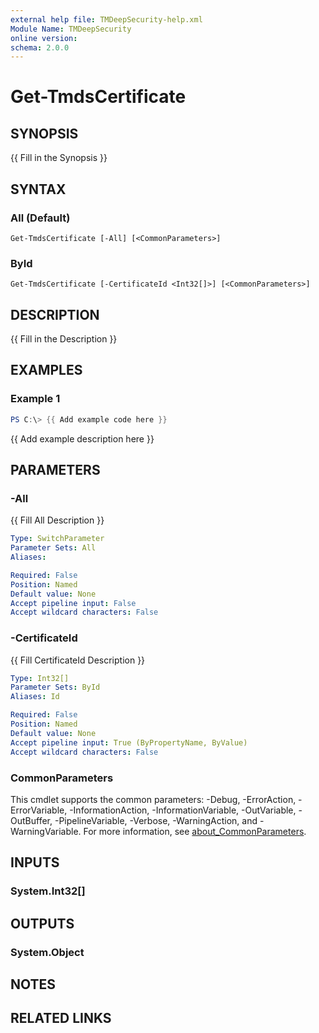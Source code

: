 ```yaml
---
external help file: TMDeepSecurity-help.xml
Module Name: TMDeepSecurity
online version:
schema: 2.0.0
---
```


# Get-TmdsCertificate

## SYNOPSIS
{{ Fill in the Synopsis }}

## SYNTAX

### All (Default)
```
Get-TmdsCertificate [-All] [<CommonParameters>]
```

### ById
```
Get-TmdsCertificate [-CertificateId <Int32[]>] [<CommonParameters>]
```

## DESCRIPTION
{{ Fill in the Description }}

## EXAMPLES

### Example 1
```powershell
PS C:\> {{ Add example code here }}
```

{{ Add example description here }}

## PARAMETERS

### -All
{{ Fill All Description }}

```yaml
Type: SwitchParameter
Parameter Sets: All
Aliases:

Required: False
Position: Named
Default value: None
Accept pipeline input: False
Accept wildcard characters: False
```

### -CertificateId
{{ Fill CertificateId Description }}

```yaml
Type: Int32[]
Parameter Sets: ById
Aliases: Id

Required: False
Position: Named
Default value: None
Accept pipeline input: True (ByPropertyName, ByValue)
Accept wildcard characters: False
```

### CommonParameters
This cmdlet supports the common parameters: -Debug, -ErrorAction, -ErrorVariable, -InformationAction, -InformationVariable, -OutVariable, -OutBuffer, -PipelineVariable, -Verbose, -WarningAction, and -WarningVariable. For more information, see [about_CommonParameters](http://go.microsoft.com/fwlink/?LinkID=113216).

## INPUTS

### System.Int32[]

## OUTPUTS

### System.Object
## NOTES

## RELATED LINKS
